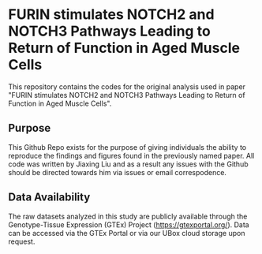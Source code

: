 # FURIN stimulates NOTCH2 and NOTCH3 Pathways Leading to Return of Function in Aged Muscle Cells

This repository contains the codes for the original analysis used in paper "FURIN stimulates NOTCH2 and NOTCH3 Pathways Leading to Return of Function in Aged Muscle Cells".

## Purpose

This Github Repo exists for the purpose of giving individuals the ability to reproduce the findings and figures found in the previously named paper. All code was written by Jiaxing Liu and as a result any issues with the Github should be directed towards him via issues or email correspodence.

## Data Availability

The raw datasets analyzed in this study are publicly available through the Genotype-Tissue Expression (GTEx) Project (https://gtexportal.org/). Data can be accessed via the GTEx Portal or via our UBox cloud storage upon request.
